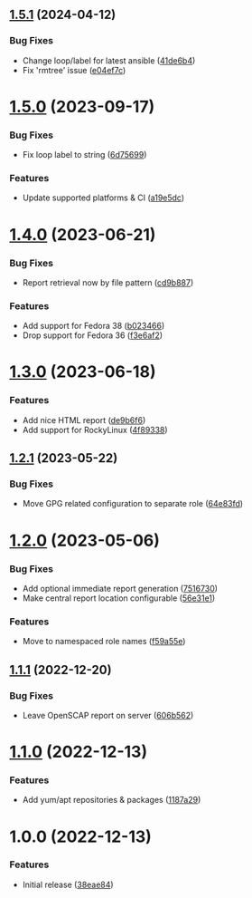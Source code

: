 ## [1.5.1](https://github.com/de-it-krachten/ansible-role-openscap/compare/v1.5.0...v1.5.1) (2024-04-12)


### Bug Fixes

* Change loop/label for latest ansible ([41de6b4](https://github.com/de-it-krachten/ansible-role-openscap/commit/41de6b4407ac36d5c17d5ab099de5c5039327a96))
* Fix 'rmtree' issue ([e04ef7c](https://github.com/de-it-krachten/ansible-role-openscap/commit/e04ef7cf6b741f1de24a53923af98121220d9bd0))

# [1.5.0](https://github.com/de-it-krachten/ansible-role-openscap/compare/v1.4.0...v1.5.0) (2023-09-17)


### Bug Fixes

* Fix loop label to string ([6d75699](https://github.com/de-it-krachten/ansible-role-openscap/commit/6d75699e37e825c883f6d68bcea11f7201cc6537))


### Features

* Update supported platforms & CI ([a19e5dc](https://github.com/de-it-krachten/ansible-role-openscap/commit/a19e5dcdb9751b1d4122932845bdbc0ef4bd56f0))

# [1.4.0](https://github.com/de-it-krachten/ansible-role-openscap/compare/v1.3.0...v1.4.0) (2023-06-21)


### Bug Fixes

* Report retrieval now by file pattern ([cd9b887](https://github.com/de-it-krachten/ansible-role-openscap/commit/cd9b88777abb6d5ba92d7270360667fb9b0014a6))


### Features

* Add support for Fedora 38 ([b023466](https://github.com/de-it-krachten/ansible-role-openscap/commit/b023466aadcd3533b9d2a4bcfad41a25765feaf8))
* Drop support for Fedora 36 ([f3e6af2](https://github.com/de-it-krachten/ansible-role-openscap/commit/f3e6af2787c8b5b169640c6bfd0366c907aa3df0))

# [1.3.0](https://github.com/de-it-krachten/ansible-role-openscap/compare/v1.2.1...v1.3.0) (2023-06-18)


### Features

* Add nice HTML report ([de9b6f6](https://github.com/de-it-krachten/ansible-role-openscap/commit/de9b6f629c11a65709d03d65bd8deb9b9c153fdb))
* Add support for RockyLinux ([4f89338](https://github.com/de-it-krachten/ansible-role-openscap/commit/4f893384c2f2fc0b37810d0e3e904976d36b9327))

## [1.2.1](https://github.com/de-it-krachten/ansible-role-openscap/compare/v1.2.0...v1.2.1) (2023-05-22)


### Bug Fixes

* Move GPG related configuration to separate role ([64e83fd](https://github.com/de-it-krachten/ansible-role-openscap/commit/64e83fd3f21c5fef3858c2eec272b35e26aeb4e8))

# [1.2.0](https://github.com/de-it-krachten/ansible-role-openscap/compare/v1.1.1...v1.2.0) (2023-05-06)


### Bug Fixes

* Add optional immediate report generation ([7516730](https://github.com/de-it-krachten/ansible-role-openscap/commit/75167302a85cebd507c8496a16701c5f026a5439))
* Make central report location configurable ([56e31e1](https://github.com/de-it-krachten/ansible-role-openscap/commit/56e31e138000bf58c27f8b98dcf4221450531d8e))


### Features

* Move to namespaced role names ([f59a55e](https://github.com/de-it-krachten/ansible-role-openscap/commit/f59a55eeda8fcbf3b0b0db5ab8129dfff79de002))

## [1.1.1](https://github.com/de-it-krachten/ansible-role-openscap/compare/v1.1.0...v1.1.1) (2022-12-20)


### Bug Fixes

* Leave OpenSCAP report on server ([606b562](https://github.com/de-it-krachten/ansible-role-openscap/commit/606b562d793d1b80ff3208b9bc990ed20abd5c60))

# [1.1.0](https://github.com/de-it-krachten/ansible-role-openscap/compare/v1.0.0...v1.1.0) (2022-12-13)


### Features

* Add yum/apt repositories & packages ([1187a29](https://github.com/de-it-krachten/ansible-role-openscap/commit/1187a29f71b7f810112b191a909a69d6703e2075))

# 1.0.0 (2022-12-13)


### Features

* Initial release ([38eae84](https://github.com/de-it-krachten/ansible-role-openscap/commit/38eae84e5817d122db6e33cc430af11949ad08d1))
